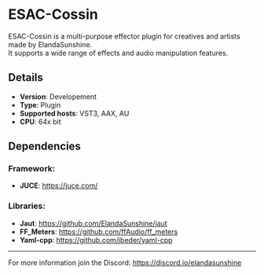 # ESAC-Cossin 

ESAC-Cossin is a multi-purpose effector plugin for creatives and artists made by ElandaSunshine.  
It supports a wide range of effects and audio manipulation features.

[img]: https://img.shields.io/badge/Language-C%2B%2B-blue.svg

## Details
- **Version**: Developement
- **Type**: Plugin
- **Supported hosts**: VST3, AAX, AU
- **CPU**: 64x bit

## Dependencies

### Framework:
- **JUCE**: https://juce.com/

### Libraries:
- **Jaut**: https://github.com/ElandaSunshine/jaut
- **FF_Meters**: https://github.com/ffAudio/ff_meters
- **Yaml-cpp**: https://github.com/jbeder/yaml-cpp
-----------------------------------------------
For more information join the Discord:
https://discord.io/elandasunshine
